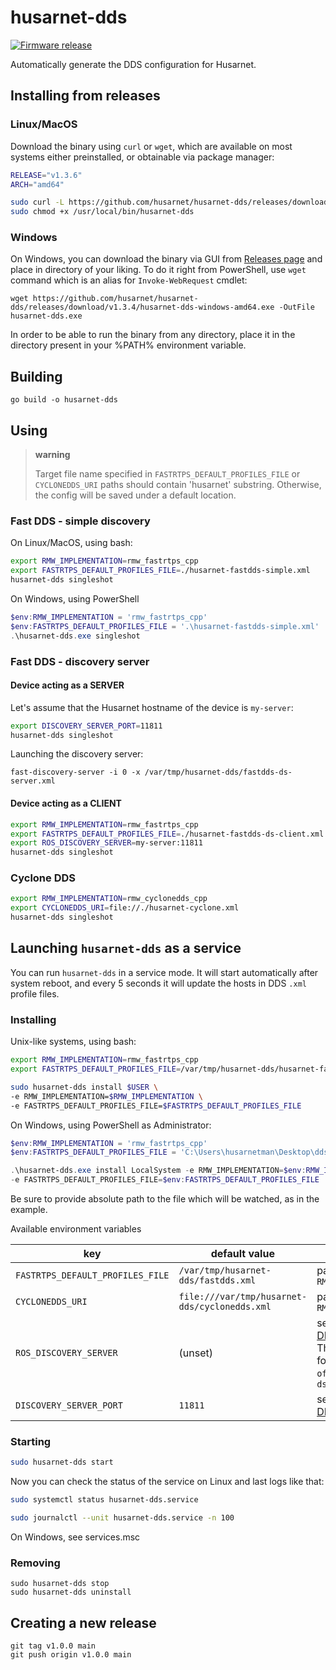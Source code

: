 # husarnet-dds

[![Firmware release](https://github.com/husarnet/husarnet-dds/actions/workflows/release.yaml/badge.svg)](https://github.com/husarnet/husarnet-dds/actions/workflows/release.yaml)

Automatically generate the DDS configuration for Husarnet.

## Installing from releases

### Linux/MacOS

Download the binary using `curl` or `wget`, which are available on most systems either preinstalled, or obtainable via package manager:

```bash
RELEASE="v1.3.6"
ARCH="amd64"

sudo curl -L https://github.com/husarnet/husarnet-dds/releases/download/$RELEASE/husarnet-dds-linux-$ARCH -o /usr/local/bin/husarnet-dds
sudo chmod +x /usr/local/bin/husarnet-dds
```

### Windows

On Windows, you can download the binary via GUI from [Releases page](https://github.com/husarnet/husarnet-dds/releases) and place in directory of your liking.
To do it right from PowerShell, use `wget` command which is an alias for `Invoke-WebRequest` cmdlet:

```
wget https://github.com/husarnet/husarnet-dds/releases/download/v1.3.4/husarnet-dds-windows-amd64.exe -OutFile husarnet-dds.exe
```

In order to be able to run the binary from any directory, place it in the directory present in your %PATH% environment variable.

## Building

```
go build -o husarnet-dds
```

## Using

> **warning**
>
> Target file name specified in `FASTRTPS_DEFAULT_PROFILES_FILE` or `CYCLONEDDS_URI` paths should contain 'husarnet' substring. Otherwise, the config will be saved under a default location.

### Fast DDS - simple discovery

On Linux/MacOS, using bash:

```bash
export RMW_IMPLEMENTATION=rmw_fastrtps_cpp
export FASTRTPS_DEFAULT_PROFILES_FILE=./husarnet-fastdds-simple.xml
husarnet-dds singleshot
```

On Windows, using PowerShell

```powershell
$env:RMW_IMPLEMENTATION = 'rmw_fastrtps_cpp'
$env:FASTRTPS_DEFAULT_PROFILES_FILE = '.\husarnet-fastdds-simple.xml'
.\husarnet-dds.exe singleshot
```

### Fast DDS - discovery server

#### Device acting as a **SERVER**

Let's assume that the Husarnet hostname of the device is `my-server`:

```bash
export DISCOVERY_SERVER_PORT=11811
husarnet-dds singleshot
```

Launching the discovery server:

```
fast-discovery-server -i 0 -x /var/tmp/husarnet-dds/fastdds-ds-server.xml
```

#### Device acting as a **CLIENT**

```bash
export RMW_IMPLEMENTATION=rmw_fastrtps_cpp
export FASTRTPS_DEFAULT_PROFILES_FILE=./husarnet-fastdds-ds-client.xml
export ROS_DISCOVERY_SERVER=my-server:11811
husarnet-dds singleshot
```

### Cyclone DDS

```bash
export RMW_IMPLEMENTATION=rmw_cyclonedds_cpp
export CYCLONEDDS_URI=file://./husarnet-cyclone.xml
husarnet-dds singleshot
```

## Launching `husarnet-dds` as a service

You can run `husarnet-dds` in a service mode. It will start automatically after system reboot, and every 5 seconds it will update the hosts in DDS `.xml` profile files.

### Installing

Unix-like systems, using bash:

```bash
export RMW_IMPLEMENTATION=rmw_fastrtps_cpp
export FASTRTPS_DEFAULT_PROFILES_FILE=/var/tmp/husarnet-dds/husarnet-fastdds.xml

sudo husarnet-dds install $USER \
-e RMW_IMPLEMENTATION=$RMW_IMPLEMENTATION \
-e FASTRTPS_DEFAULT_PROFILES_FILE=$FASTRTPS_DEFAULT_PROFILES_FILE
```

On Windows, using PowerShell as Administrator:

```powershell
$env:RMW_IMPLEMENTATION = 'rmw_fastrtps_cpp'
$env:FASTRTPS_DEFAULT_PROFILES_FILE = 'C:\Users\husarnetman\Desktop\dds\husarnet-fastdds-simple.xml'

.\husarnet-dds.exe install LocalSystem -e RMW_IMPLEMENTATION=$env:RMW_IMPLEMENTATION `
-e FASTRTPS_DEFAULT_PROFILES_FILE=$env:FASTRTPS_DEFAULT_PROFILES_FILE
```

Be sure to provide absolute path to the file which will be watched, as in the example.

Available environment variables

| key | default value | description |
| - | - | - |
| `FASTRTPS_DEFAULT_PROFILES_FILE` | `/var/tmp/husarnet-dds/fastdds.xml` | path to the output `.xml` file for `RMW_IMPLEMENTATION=rmw_fastrtps_cpp` |
| `CYCLONEDDS_URI` | `file:///var/tmp/husarnet-dds/cyclonedds.xml` | path to the output `.xml` file for `RMW_IMPLEMENTATION=rmw_cyclonedds_cpp` |
| `ROS_DISCOVERY_SERVER` | (unset) | set it ONLY for devices running in [Fast DDS Discovery Server](https://fast-dds.docs.eprosima.com/en/latest/fastdds/ros2/discovery_server/ros2_discovery_server.html) **"Client mode"**. The value of this env should have the following format: `<Husarnet-hostname-of-discovery-server>:<PORT>`, eg. `my-ds-server:11811` |
| `DISCOVERY_SERVER_PORT` | `11811` | set it ONLY for devices running in [Fast DDS Discovery Server](https://fast-dds.docs.eprosima.com/en/latest/fastdds/ros2/discovery_server/ros2_discovery_server.html) **"Server mode"** |

### Starting

```bash
sudo husarnet-dds start
```

Now you can check the status of the service on Linux and last logs like that:

```bash
sudo systemctl status husarnet-dds.service 
```

```bash
sudo journalctl --unit husarnet-dds.service -n 100 
```

On Windows, see services.msc

### Removing

```
sudo husarnet-dds stop
sudo husarnet-dds uninstall
```

## Creating a new release

```
git tag v1.0.0 main
git push origin v1.0.0 main
```
